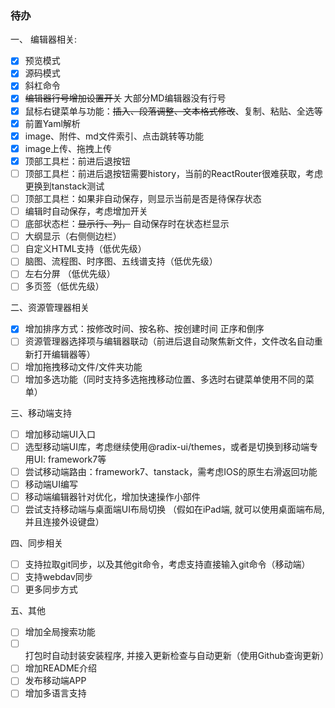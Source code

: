 ### 待办

一、 编辑器相关:

* [x] 预览模式
* [x] 源码模式
* [x] 斜杠命令
* [x] ~~编辑器行号增加设置开关~~ 大部分MD编辑器没有行号
* [x] 鼠标右键菜单与功能：~~插入、段落调整、文本格式修改~~、复制、粘贴、全选等
* [x] 前置Yaml解析
* [x] image、附件、md文件索引、点击跳转等功能
* [x] image上传、拖拽上传
* [x] 顶部工具栏：前进后退按钮
* [ ] 顶部工具栏：前进后退按钮需要history，当前的ReactRouter很难获取，考虑更换到tanstack测试
* [ ] 顶部工具栏：如果非自动保存，则显示当前是否是待保存状态
* [ ] 编辑时自动保存，考虑增加开关
* [ ] 底部状态栏：~~显示行、列，~~ 自动保存时在状态栏显示
* [ ] 大纲显示（右侧侧边栏）
* [ ] 自定义HTML支持（低优先级）
* [ ] 脑图、流程图、时序图、五线谱支持（低优先级）
* [ ] 左右分屏 （低优先级）
* [ ] 多页签（低优先级）

二、资源管理器相关

* [x] 增加排序方式：按修改时间、按名称、按创建时间 正序和倒序
* [ ] 资源管理器选择项与编辑器联动（前进后退自动聚焦新文件，文件改名自动重新打开编辑器等）
* [ ] 增加拖拽移动文件/文件夹功能
* [ ] 增加多选功能（同时支持多选拖拽移动位置、多选时右键菜单使用不同的菜单）

三、移动端支持

* [ ] 增加移动端UI入口
* [ ] 选型移动端UI库，考虑继续使用@radix-ui/themes，或者是切换到移动端专用UI: framework7等
* [ ] 尝试移动端路由：framework7、tanstack，需考虑IOS的原生右滑返回功能
* [ ] 移动端UI编写
* [ ] 移动端编辑器针对优化，增加快速操作小部件
* [ ] 尝试支持移动端与桌面端UI布局切换 （假如在iPad端, 就可以使用桌面端布局, 并且连接外设键盘）

四、同步相关

* [ ] 支持拉取git同步，以及其他git命令，考虑支持直接输入git命令（移动端）
* [ ] 支持webdav同步
* [ ] 更多同步方式

五、其他

* [ ] 增加全局搜索功能
* [ ] 打包时自动封装安装程序, 并接入更新检查与自动更新（使用Github查询更新）
* [ ] 增加README介绍
* [ ] 发布移动端APP
* [ ] 增加多语言支持
